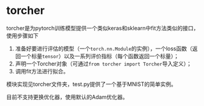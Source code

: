 # torcher

torcher是为pytorch训练模型提供一个类似keras和sklearn中fit方法类似的接口，使用步骤如下
1. 准备好要进行评估的模型（一个`torch.nn.Module`的实例），一个loss函数（返回一个标量`tensor`）以及一系列评价指标（每个函数返回一个标量）；
1. 声明一个Torcher对象（可通过`from torcher import Torcher`导入定义）；
3. 调用fit方法进行拟合。

模块实现见torcher文件夹，test.py提供了一个基于MNIST的简单实例。

目前不支持更换优化器，使用默认的Adam优化器。